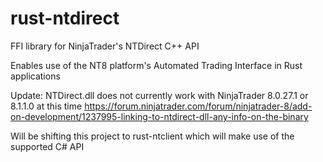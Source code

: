 # rust-ntdirect
FFI library for NinjaTrader's NTDirect C++ API

Enables use of the NT8 platform's Automated Trading Interface in Rust applications

Update: NTDirect.dll does not currently work with NinjaTrader 8.0.27.1 or 8.1.1.0 at this time
https://forum.ninjatrader.com/forum/ninjatrader-8/add-on-development/1237995-linking-to-ntdirect-dll-any-info-on-the-binary

Will be shifting this project to rust-ntclient which will make use of the supported C# API
